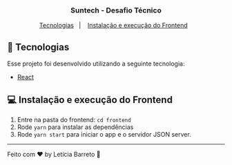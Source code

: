 <h3 align="center">
  Suntech - Desafio Técnico
</h3>

<p align="center">
  <a href="#rocket-tecnologias">Tecnologias</a>&nbsp;&nbsp;&nbsp;|&nbsp;&nbsp;&nbsp;
  <a href="#-instalação-e-execução-do-frontend">Instalação e execução do Frontend</a>&nbsp;&nbsp;&nbsp;
</p>

## :rocket: Tecnologias

Esse projeto foi desenvolvido utilizando a seguinte tecnologia:

<ul>
  <li>
    <a href="https://reactjs.org/">React</a>
  </li>
</ul>

## 💻 Instalação e execução do Frontend

1. Entre na pasta do frontend: `cd frontend`
2. Rode `yarn` para instalar as dependências
3. Rode `yarn start` para iniciar o app e o servidor JSON server.

---

Feito com ♥ by Letícia Barreto :wave:
